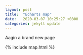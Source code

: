 ```yaml
---
layout: post
title:  "Echarts map"
date:   2020-03-07 10:25:27 +0800
categories: jekyll update
---
```

<p style="text-align:justify; text-justify:inter-ideograph;">
Aagin a brand new page
 </p>

{% include map.html %}



